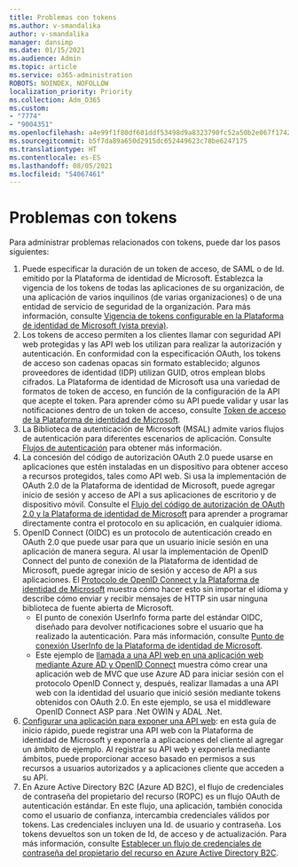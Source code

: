 ```yaml
---
title: Problemas con tokens
ms.author: v-smandalika
author: v-smandalika
manager: dansimp
ms.date: 01/15/2021
ms.audience: Admin
ms.topic: article
ms.service: o365-administration
ROBOTS: NOINDEX, NOFOLLOW
localization_priority: Priority
ms.collection: Adm_O365
ms.custom:
- "7774"
- "9004351"
ms.openlocfilehash: a4e99f1f80df601ddf53498d9a8323790fc52a50b2e067f17429da0bf6a03c43
ms.sourcegitcommit: b5f7da89a650d2915dc652449623c78be6247175
ms.translationtype: HT
ms.contentlocale: es-ES
ms.lasthandoff: 08/05/2021
ms.locfileid: "54067461"
---
```

# <a name="issues-with-tokens"></a>Problemas con tokens

Para administrar problemas relacionados con tokens, puede dar los pasos siguientes:

1. Puede especificar la duración de un token de acceso, de SAML o de Id. emitido por la Plataforma de identidad de Microsoft. Establezca la vigencia de los tokens de todas las aplicaciones de su organización, de una aplicación de varios inquilinos (de varias organizaciones) o de una entidad de servicio de seguridad de la organización. Para más información, consulte [Vigencia de tokens configurable en la Plataforma de identidad de Microsoft (vista previa)](https://docs.microsoft.com/azure/active-directory/develop/active-directory-configurable-token-lifetimes).
2. Los tokens de acceso permiten a los clientes llamar con seguridad API web protegidas y las API web los utilizan para realizar la autorización y autenticación. En conformidad con la especificación OAuth, los tokens de acceso son cadenas opacas sin formato establecido; algunos proveedores de identidad (IDP) utilizan GUID, otros emplean blobs cifrados. La Plataforma de identidad de Microsoft usa una variedad de formatos de token de acceso, en función de la configuración de la API que acepte el token. Para aprender cómo su API puede validar y usar las notificaciones dentro de un token de acceso, consulte [Token de acceso de la Plataforma de identidad de Microsoft](https://docs.microsoft.com/azure/active-directory/develop/userinfo#calling-the-userinfo-endpoint).
3. La Biblioteca de autenticación de Microsoft (MSAL) admite varios flujos de autenticación para diferentes escenarios de aplicación. Consulte [Flujos de autenticación](https://docs.microsoft.com/azure/active-directory/develop/msal-authentication-flows#how-each-flow-emits-tokens-and-codes) para obtener más información.
4. La concesión del código de autorización OAuth 2.0 puede usarse en aplicaciones que estén instaladas en un dispositivo para obtener acceso a recursos protegidos, tales como API web. Si usa la implementación de OAuth 2.0 de la Plataforma de identidad de Microsoft, puede agregar inicio de sesión y acceso de API a sus aplicaciones de escritorio y de dispositivo móvil. Consulte el [Flujo del código de autorización de OAuth 2.0 y la Plataforma de identidad de Microsoft](https://docs.microsoft.com/azure/active-directory/develop/v2-oauth2-auth-code-flow#refresh-the-access-token) para aprender a programar directamente contra el protocolo en su aplicación, en cualquier idioma.
5. OpenID Connect (OIDC) es un protocolo de autenticación creado en OAuth 2.0 que puede usar para que un usuario inicie sesión en una aplicación de manera segura. Al usar la implementación de OpenID Connect del punto de conexión de la Plataforma de identidad de Microsoft, puede agregar inicio de sesión y acceso de API a sus aplicaciones. El [Protocolo de OpenID Connect y la Plataforma de identidad de Microsoft](https://docs.microsoft.com/azure/active-directory/develop/v2-protocols-oidc#send-the-sign-in-request) muestra cómo hacer esto sin importar el idioma y describe cómo enviar y recibir mensajes de HTTP sin usar ninguna biblioteca de fuente abierta de Microsoft.
    - El punto de conexión UserInfo forma parte del estándar OIDC, diseñado para devolver notificaciones sobre el usuario que ha realizado la autenticación. Para más información, consulte [Punto de conexión UserInfo de la Plataforma de identidad de Microsoft](https://docs.microsoft.com/azure/active-directory/develop/userinfo#consider-use-an-id-token-instead).
    - Este ejemplo de [llamada a una API web en una aplicación web mediante Azure AD y OpenID Connect](https://docs.microsoft.com/samples/azure-samples/active-directory-dotnet-webapp-webapi-openidconnect/active-directory-dotnet-webapp-webapi-openidconnect/) muestra cómo crear una aplicación web de MVC que use Azure AD para iniciar sesión con el protocolo OpenID Connect y, después, realizar llamadas a una API web con la identidad del usuario que inició sesión mediante tokens obtenidos con OAuth 2.0. En este ejemplo, se usa el middleware OpenID Connect ASP para .Net OWIN y ADAL .Net.
6. [Configurar una aplicación para exponer una API web](https://docs.microsoft.com/azure/active-directory/develop/quickstart-configure-app-expose-web-apis): en esta guía de inicio rápido, puede registrar una API web con la Plataforma de identidad de Microsoft y exponerla a aplicaciones del cliente al agregar un ámbito de ejemplo. Al registrar su API web y exponerla mediante ámbitos, puede proporcionar acceso basado en permisos a sus recursos a usuarios autorizados y a aplicaciones cliente que acceden a su API.
7. En Azure Active Directory B2C (Azure AD B2C), el flujo de credenciales de contraseña del propietario del recurso (ROPC) es un flujo OAuth de autenticación estándar. En este flujo, una aplicación, también conocida como el usuario de confianza, intercambia credenciales válidos por tokens. Las credenciales incluyen una Id. de usuario y contraseña. Los tokens devueltos son un token de Id, de acceso y de actualización. Para más información, consulte [Establecer un flujo de credenciales de contraseña del propietario del recurso en Azure Active Directory B2C](https://docs.microsoft.com/azure/active-directory-b2c/add-ropc-policy?tabs=app-reg-ga&pivots=b2c-user-flow). 

